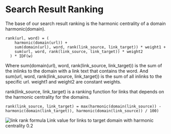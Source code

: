 
# Search Result Ranking
The base of our search result ranking is the harmonic centrality of a domain harmonic(domain).

```
rank(url, word) = (
    harmonic(domain(url)) +
    sum(domain(url), word, rank(link_source, link_target)) * weight1 +
    sum(url, word, rank(link_source, link_target)) * weight2
  ) * IDF(w)
```

Where sum(domain(url), word, rank(link_source, link_target)) is the sum of the inlinks to the domain with a link text that contains the word. And sum(url, word, rank(link_source, link_target)) is the sum of all inlinks to the specific url. weight1 and weight2 are constant weights.

rank(link_source, link_target) is a ranking function for links that depends on the harmonic centrality for the domains.

```
rank(link_source, link_target) = max(harmonic(domain(link_source)) - harmonic(domain(link_target)), harmonic(domain(link_source)) / 100)
```

![link rank formula](https://github.com/joscul/alexandria/raw/main/documentation/images/figure_1.png)
Link value for links to target domain with harmonic centrality 0.2
